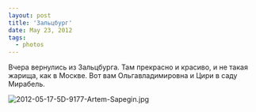 ```yaml
---
layout: post
title: 'Зальцбург'
date: May 23, 2012
tags:
  - photos
---
```


Вчера вернулись из Зальцбурга. Там прекрасно и красиво, и не такая жарища, как в Москве. Вот вам Ольгавладимировна и Цири в саду Мирабель.

![2012-05-17-5D-9177-Artem-Sapegin.jpg](photo://93)
